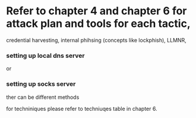# Refer to chapter 4 and chapter 6 for attack plan and tools for each tactic,

credential harvesting, internal phihsing (concepts like lockphish), LLMNR,

### setting up local dns server
or
### setting up socks server
ther can be different methods 

for techniniques please refer to techniuqes table in chapter 6.
